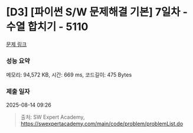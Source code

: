 # [D3] [파이썬 S/W 문제해결 기본] 7일차 - 수열 합치기 - 5110 

[문제 링크](https://swexpertacademy.com/main/code/problem/problemDetail.do?contestProbId=AWTVrO0acGgDFAVT) 

### 성능 요약

메모리: 94,572 KB, 시간: 669 ms, 코드길이: 475 Bytes

### 제출 일자

2025-08-14 09:26



> 출처: SW Expert Academy, https://swexpertacademy.com/main/code/problem/problemList.do